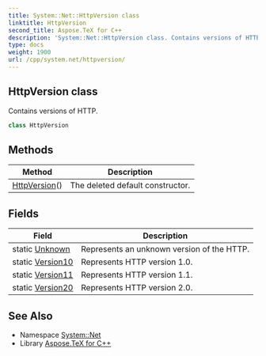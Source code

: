 ```yaml
---
title: System::Net::HttpVersion class
linktitle: HttpVersion
second_title: Aspose.TeX for C++
description: 'System::Net::HttpVersion class. Contains versions of HTTP in C++.'
type: docs
weight: 1900
url: /cpp/system.net/httpversion/
---
```

## HttpVersion class


Contains versions of HTTP.

```cpp
class HttpVersion
```

## Methods

| Method | Description |
| --- | --- |
| [HttpVersion](./httpversion/)() | The deleted default constructor. |
## Fields

| Field | Description |
| --- | --- |
| static [Unknown](./unknown/) | Represents an unknown version of the HTTP. |
| static [Version10](./version10/) | Represents HTTP version 1.0. |
| static [Version11](./version11/) | Represents HTTP version 1.1. |
| static [Version20](./version20/) | Represents HTTP version 2.0. |
## See Also

* Namespace [System::Net](../)
* Library [Aspose.TeX for C++](../../)
